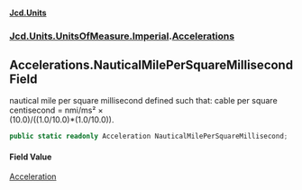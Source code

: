 #### [Jcd.Units](index.md 'index')
### [Jcd.Units.UnitsOfMeasure.Imperial](Jcd.Units.UnitsOfMeasure.Imperial.md 'Jcd.Units.UnitsOfMeasure.Imperial').[Accelerations](Accelerations.md 'Jcd.Units.UnitsOfMeasure.Imperial.Accelerations')

## Accelerations.NauticalMilePerSquareMillisecond Field

nautical mile per square millisecond defined such that: cable per square centisecond = nmi/ms² ×  
(10.0)/((1.0/10.0)*(1.0/10.0)).

```csharp
public static readonly Acceleration NauticalMilePerSquareMillisecond;
```

#### Field Value
[Acceleration](Acceleration.md 'Jcd.Units.UnitTypes.Acceleration')